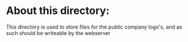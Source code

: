 About this directory:
=====================

This directory is used to store files for the public company logo's,
and as such should be writeable by the webserver
